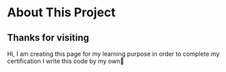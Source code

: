# About This Project

## Thanks for visiting

Hi, I am creating this page for my learning purpose in order to complete my certification
I write this code by my own🚀
